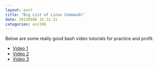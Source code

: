 ```yaml
---
layout: post
title: "Big List of Linux Commands"
date: 20150508 15:31:31
categories: unit08
---
```


Below are some really good bash video tutorials for practice and profit.

* [Video 1](http://www.youtube.com/watch?v=2FiQSLdnBqA)
* [Video 2](http://www.youtube.com/watch?v=_JWj6u8mI7k)
* [Video 3](http://www.youtube.com/watch?v=b0PQt4uzsDk)
